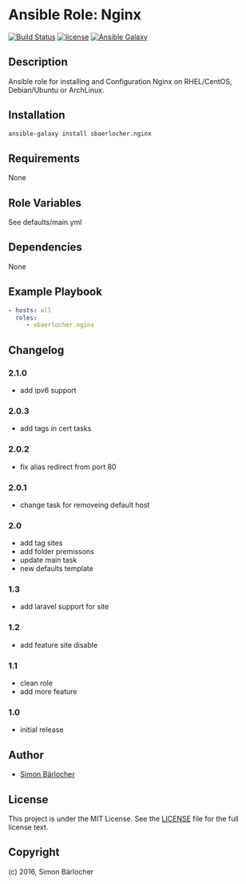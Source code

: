 # Ansible Role: Nginx

[![Build Status](https://travis-ci.org/sbaerlocher/ansible.nginx.svg?branch=master)](https://travis-ci.org/sbaerlocher/ansible.nginx) [![license](https://img.shields.io/github/license/mashape/apistatus.svg)](https://sbaerlo.ch/licence) [![Ansible Galaxy](http://img.shields.io/badge/ansible--galaxy-nginx-blue.svg)](https://galaxy.ansible.com/sbaerlocher/nginx)

## Description

Ansible role for installing and Configuration Nginx on RHEL/CentOS, Debian/Ubuntu or ArchLinux.

## Installation

```bash
ansible-galaxy install sbaerlocher.nginx
```

## Requirements

None

## Role Variables

See defaults/main.yml

## Dependencies

None

## Example Playbook

```yml
- hosts: all
  roles:
     - sbaerlocher.nginx
```

## Changelog

### 2.1.0

* add ipv6 support

### 2.0.3

* add tags in cert tasks

### 2.0.2

* fix alias redirect from port 80

### 2.0.1

* change task for removeing default host

### 2.0

* add tag sites
* add folder premissons
* update main task
* new defaults template

### 1.3

* add laravel support for site

### 1.2

* add feature site disable

### 1.1

* clean role
* add more feature

### 1.0

* initial release

## Author

* [Simon Bärlocher](https://sbaerlocher.ch)

## License

This project is under the MIT License. See the [LICENSE](https://sbaerlo.ch/licence) file for the full license text.

## Copyright

(c) 2016, Simon Bärlocher